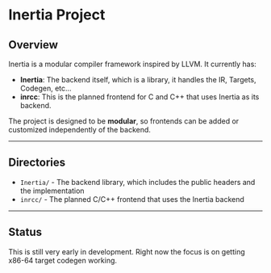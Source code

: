 # Inertia Project

## Overview
Inertia is a modular compiler framework inspired by LLVM.
It currently has:
- **Inertia**: The backend itself, which is a library, it handles the IR, Targets, Codegen, etc...
- **inrcc**: This is the planned frontend for C and C++ that uses Inertia as its backend.

The project is designed to be **modular**, so frontends can be added or customized independently of the backend.

---

## Directories
- `Inertia/` - The backend library, which includes the public headers and the implementation
- `inrcc/` - The planned C/C++ frontend that uses the Inertia backend

---

## Status
This is still very early in development. Right now the focus is on getting x86-64 target codegen working.